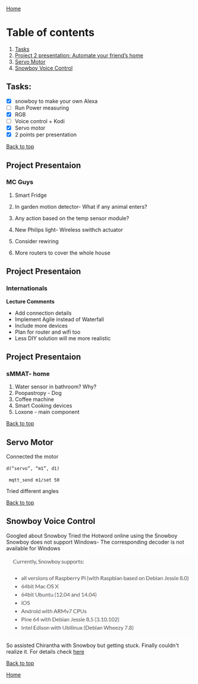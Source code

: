 [Home](https://github.com/AnastasiiaMishchenko/Internationals/blob/master/Rosemary%20Poovattil/Portfolio.md)

# Table of contents

1. [Tasks](#task)
2. [Project 2 presentation: Automate your friend’s home](#pro)
3. [Servo Motor](#motor)
4. [Snowboy Voice Control](#snow)

## Tasks: <a name="task"></a>
- [x] snowboy to make your own Alexa
- [ ] Run Power measuring
- [x] RGB
- [ ] Voice control + Kodi
- [x] Servo motor
- [x] 2 points per presentation

<a href="#top">Back to top</a>

## Project Presentaion<a name="pro"></a>
### MC Guys

1. Smart Fridge

2. In garden motion detector- What if any animal enters?

3. Any action based on the temp sensor module?

4. New Philips light- Wireless swithch actuator 

5. Consider rewiring

6. More routers to cover the whole house


## Project Presentaion
### Internationals

**Lecture Comments**
- Add connection details
- Implement Agile instead of Waterfall
- Include more devices
- Plan for router and wifi too
- Less DIY solution will me more realistic 


## Project Presentaion
### sMMAT- home
 1. Water sensor in bathroom? Why?
 2. Poopastropy - Dog 
 3. Coffee machine 
 4. Smart Cooking devices
 5. Loxone - main component
 
 <a href="#top">Back to top</a>
 
 
 ## Servo Motor<a name="motor"></a>

Connected the motor

``d(“servo”, “m1”, d1)``

`` mqtt_send m1/set 50``

Tried different angles

<a href="#top">Back to top</a>


## Snowboy Voice Control<a name="snow"></a>

Googled about Snowboy
Tried the Hotword online using the Snowboy
Snowboy does not support Windows- The corresponding decoder is not available for Windows

![alt text](https://github.com/AnastasiiaMishchenko/Internationals/blob/master/Rosemary%20Poovattil/Images/snow.png)

So assisted Chirantha with Snowboy but getting stuck. Finally couldn't realize it. For details check [here](https://github.com/AnastasiiaMishchenko/Internationals/blob/master/Chirantha%20Peramunage-_/IoT%20Lecture%20Logs/lecture6.md#install-snowboy) 

<a href="#top">Back to top</a>

[Home](https://github.com/AnastasiiaMishchenko/Internationals/blob/master/Rosemary%20Poovattil/Portfolio.md)

